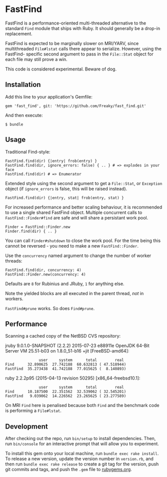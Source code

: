 # FastFind

FastFind is a performance-oriented multi-threaded alternative to the standard
`Find` module that ships with Ruby.  It should generally be a drop-in
replacement.

FastFind is expected to be marginally slower on MRI/YARV, since multithreaded
`File#lstat` calls there appear to serialize.  However, using the FastFind-
specific second argument to pass in the `File::Stat` object for each file may
still prove a win.

This code is considered experimental.  Beware of dog.

## Installation

Add this line to your application's Gemfile:

    gem 'fast_find', git: 'https://github.com/Freaky/fast_find.git'

And then execute:

    $ bundle

## Usage

Traditional Find-style:

    FastFind.find(dir) {|entry| frob(entry) }
    FastFind.find(dir, ignore_errors: false) { .. } # => explodes in your face
    FastFind.find(dir) # => Enumerator

Extended style using the second argument to get a `File::Stat`, or `Exception`
object (if `ignore_errors` is false, this will be raised instead).

    FastFind.find(dir) {|entry, stat| frob(entry, stat) }

For increased performance and better scaling behaviour, it is recommended to use
a single shared FastFind object.  Multiple concurrent calls to
`FastFind::Finder#find` are safe and will share a persistant work pool.

    Finder = FastFind::Finder.new
    Finder.find(dir) { .. }

You can call `Finder#shutdown` to close the work pool.  For the time being this
cannot be reversed - you need to make a new `FastFind::Finder`.

Use the `concurrency` named argument to change the number of worker threads:

    FastFind.find(dir, concurrency: 4)
    FastFind::Finder.new(concurrency: 4)

Defaults are `8` for Rubinius and JRuby, `1` for anything else.

Note the yielded blocks are all executed in the parent thread, *not* in workers.

`FastFind#prune` works.  So does `Find#prune`.

## Performance

Scanning a cached copy of the NetBSD CVS repository:

jruby 9.0.1.0-SNAPSHOT (2.2.2) 2015-07-23 e88911e OpenJDK 64-Bit Server VM
25.51-b03 on 1.8.0_51-b16 +jit [FreeBSD-amd64]:

                   user     system      total        real
    Find      32.890625  27.742188  60.632813 ( 47.518944)
    FastFind  35.273438  41.742188  77.015625 (  8.140893)

ruby 2.2.2p95 (2015-04-13 revision 50295) [x86_64-freebsd10.1]:

                   user     system      total        real
    Find      10.187500  22.351562  32.539062 ( 32.545201)
    FastFind   9.039062  14.226562  23.265625 ( 23.277589)

On MRI `Find` here is penalised because both `Find` and the benchmark code is
performing a `File#lstat`.

## Development

After checking out the repo, run `bin/setup` to install dependencies. Then, run
`bin/console` for an interactive prompt that will allow you to experiment.

To install this gem onto your local machine, run `bundle exec rake install`. To
release a new version, update the version number in `version.rb`, and then run
`bundle exec rake release` to create a git tag for the version, push git commits
and tags, and push the `.gem` file to [rubygems.org](https://rubygems.org).
